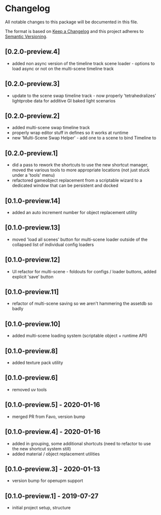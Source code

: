 # Changelog
All notable changes to this package will be documented in this file.

The format is based on [Keep a Changelog](http://keepachangelog.com/en/1.0.0/)
and this project adheres to [Semantic Versioning](http://semver.org/spec/v2.0.0.html).

## [0.2.0-preview.4]
- added non async version of the timeline track scene loader - options to load async or not on the multi-scene timeline track

## [0.2.0-preview.3]
- update to the scene swap timeline track - now properly 'tetrahedralizes' lightprobe data for additive GI baked light scenarios

## [0.2.0-preview.2]
- added multi-scene swap timeline track
- properly wrap editor stuff in defines so it works at runtime
- new 'Multi-Scene Swap Helper' - add one to a scene to bind Timeline to

## [0.2.0-preview.1]
- did a pass to rework the shortcuts to use the new shortcut manager, moved the various tools to more appropriate locations (not just stuck under a 'tools' menu)
- refactored gameobject replacement from a scriptable wizard to a dedicated window that can be persistent and docked

## [0.1.0-preview.14]
- added an auto increment number for object replacement utility

## [0.1.0-preview.13]
- moved 'load all scenes' button for multi-scene loader outside of the collapsed list of individual config loaders

## [0.1.0-preview.12]
- UI refactor for multi-scene - foldouts for configs / loader buttons, added explicit 'save' button 

## [0.1.0-preview.11]
- refactor of multi-scene saving so we aren't hammering the assetdb so badly

## [0.1.0-preview.10]
- added multi-scene loading system (scriptable object + runtime API)

## [0.1.0-preview.8]
- added texture pack utility

## [0.1.0-preview.6]
- removed uv tools 

## [0.1.0-preview.5] - 2020-01-16
- merged PR from Favo, version bump

## [0.1.0-preview.4] - 2020-01-16
- added in grouping, some additional shortcuts (need to refactor to use the new shortcut system still)
- added material / object replacement utilities

## [0.1.0-preview.3] - 2020-01-13
- version bump for openupm support

## [0.1.0-preview.1] - 2019-07-27
- initial project setup, structure

